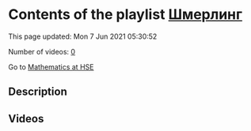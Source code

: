 # Contents of the playlist [Шмерлинг](https://www.youtube.com/playlist?list=PLq3E5oubNNoCOmM2JuY5VKY1cxWlB-b-6)

This page updated: Mon 7 Jun 2021 05:30:52

Number of videos: [0](#videos)

Go to [Mathematics at HSE](../README.md)

## Description



## Videos

